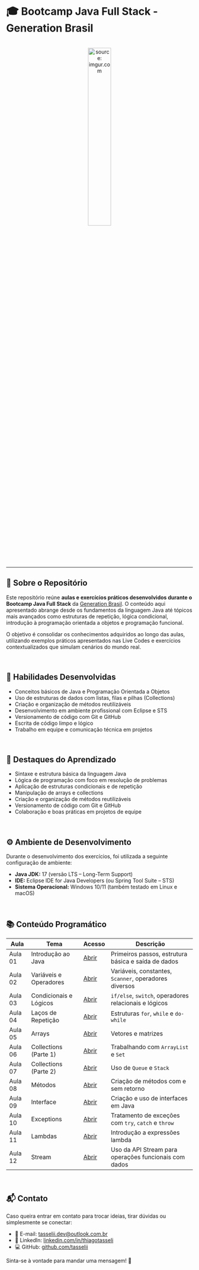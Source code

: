 # 🎓 Bootcamp Java Full Stack - Generation Brasil

<br />

<div align="center">
	<img src="https://i.imgur.com/IaD4lwg.png" title="source: imgur.com" width="35%"/>
</div>
<br />

------

## 📖 Sobre o Repositório

Este repositório reúne **aulas e exercícios práticos desenvolvidos durante o Bootcamp Java Full Stack** da [Generation Brasil](https://brazil.generation.org/). O conteúdo aqui apresentado abrange desde os fundamentos da linguagem Java até tópicos mais avançados como estruturas de repetição, lógica condicional, introdução à programação orientada a objetos e programação funcional.

O objetivo é consolidar os conhecimentos adquiridos ao longo das aulas, utilizando exemplos práticos apresentados nas Live Codes e exercícios contextualizados que simulam cenários do mundo real.

<br />

## 🧠 Habilidades Desenvolvidas

- Conceitos básicos de Java e Programação Orientada a Objetos  
- Uso de estruturas de dados com listas, filas e pilhas (Collections)  
- Criação e organização de métodos reutilizáveis  
- Desenvolvimento em ambiente profissional com Eclipse e STS  
- Versionamento de código com Git e GitHub  
- Escrita de código limpo e lógico  
- Trabalho em equipe e comunicação técnica em projetos

<br />

## 📌 Destaques do Aprendizado

- Sintaxe e estrutura básica da linguagem Java
- Lógica de programação com foco em resolução de problemas
- Aplicação de estruturas condicionais e de repetição
- Manipulação de arrays e collections
- Criação e organização de métodos reutilizáveis
- Versionamento de código com Git e GitHub
- Colaboração e boas práticas em projetos de equipe

<br />

## ⚙️ Ambiente de Desenvolvimento

Durante o desenvolvimento dos exercícios, foi utilizada a seguinte configuração de ambiente:

- **Java JDK:** 17 (versão LTS – Long-Term Support) 
- **IDE:** Eclipse IDE for Java Developers (ou Spring Tool Suite – STS)  
- **Sistema Operacional:** Windows 10/11 (também testado em Linux e macOS)

<br />

## 📚 Conteúdo Programático

| Aula    | Tema                   | Acesso                                                       | Descrição                                             |
| ------- | ---------------------- | ------------------------------------------------------------ | ----------------------------------------------------- |
| Aula 01 | Introdução ao Java     | [Abrir](https://github.com/tasselii/java/tree/main/helloworld) | Primeiros passos, estrutura básica e saída de dados   |
| Aula 02 | Variáveis e Operadores | [Abrir](https://github.com/tasselii/java/tree/main/aula-variaveis) | Variáveis, constantes, `Scanner`, operadores diversos |
| Aula 03 | Condicionais e Lógicos | [Abrir](https://github.com/tasselii/java/tree/main/aula-lacosCondicionais) | `if/else`, `switch`, operadores relacionais e lógicos |
| Aula 04 | Laços de Repetição     | [Abrir](https://github.com/tasselii/java/tree/main/aula-loops) | Estruturas `for`, `while` e `do-while`                |
| Aula 05 | Arrays                 | [Abrir](https://github.com/tasselii/java/tree/main/aula-arrays) | Vetores e matrizes                                    |
| Aula 06 | Collections (Parte 1)  | [Abrir](https://github.com/tasselii/java/tree/main/aula-collections) | Trabalhando com `ArrayList` e `Set`                   |
| Aula 07 | Collections (Parte 2)  | [Abrir](https://github.com/tasselii/java/tree/main/aula-collections2) | Uso de `Queue` e `Stack`                              |
| Aula 08 | Métodos                | [Abrir](https://github.com/tasselii/java/tree/main/aula-metodos) | Criação de métodos com e sem retorno                  |
| Aula 09 | Interface  		   | [Abrir](https://github.com/tasselii/java/tree/main/aula_interface) | Criação e uso de interfaces em Java                      |
| Aula 10 | Exceptions             | [Abrir](https://github.com/tasselii/java/tree/main/aula_exceptions)     | Tratamento de exceções com `try`, `catch` e `throw`     |
| Aula 11 | Lambdas                | [Abrir](https://github.com/tasselii/java/tree/main/aula_lambdas) | Introdução a expressões lambda                           |
| Aula 12 | Stream                 | [Abrir](https://github.com/tasselii/java/tree/main/aula_stream)     | Uso da API Stream para operações funcionais com dados    |
<br />

## 📬 Contato

Caso queira entrar em contato para trocar ideias, tirar dúvidas ou simplesmente se conectar:

- 📧 E-mail: [tasselii.dev@outlook.com.br](mailto:tasselii.dev@outlook.com.br)
- 💼 LinkedIn: [linkedin.com/in/thiagotasseli](https://www.linkedin.com/in/thiagotasseli-tech/)
- 💻 GitHub: [github.com/tasselii](https://github.com/tasselii)

Sinta-se à vontade para mandar uma mensagem! 🚀
